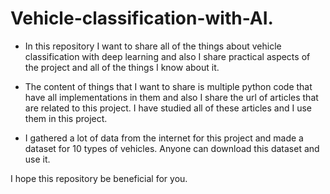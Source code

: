 # Vehicle-classification-with-AI.
* In this repository I want to share all of the things about vehicle classification with deep learning
and also I share practical aspects of the project and all of the things I know about it.

* The content of things that I want to share is  multiple python code that have all implementations in them 
and also I share the url of articles that are related to this project. I have studied all of these
articles and I use them in this project.

* I gathered a lot of data from the internet for this project and made a dataset for 10 types of vehicles.
Anyone can download this dataset and use it.


I hope this repository be beneficial for you.

